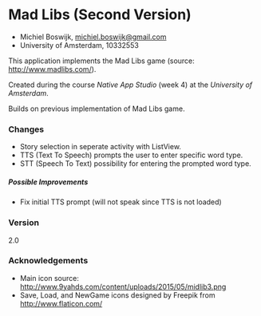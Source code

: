 # Mad Libs (Second Version)

* Michiel Boswijk, michiel.boswijk@gmail.com
* University of Amsterdam, 10332553

This application implements the Mad Libs game (source: http://www.madlibs.com/).

Created during the course *Native App Studio* (week 4) at the *University of Amsterdam*.

Builds on previous implementation of Mad Libs game.

### Changes

 * Story selection in seperate activity with ListView.
 * TTS (Text To Speech) prompts the user to enter specific word type.
 * STT (Speech To Text) possibility for entering the prompted word type.
 

##### Possible Improvements

 * Fix initial TTS prompt (will not speak since TTS is not loaded) 
 
### Version

2.0

### Acknowledgements

* Main icon source: http://www.9yahds.com/content/uploads/2015/05/midlib3.png
* Save, Load, and NewGame icons designed by Freepik from http://www.flaticon.com/
